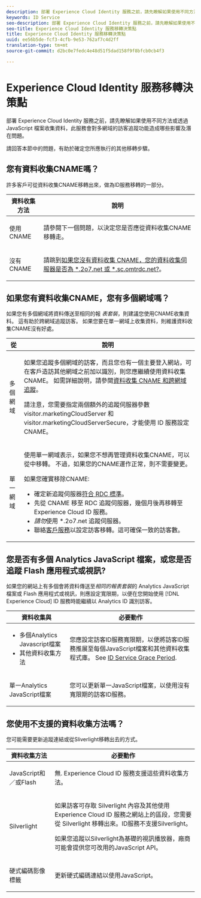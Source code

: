 ```yaml
---
description: 部署 Experience Cloud Identity 服務之前，請先瞭解如果使用不同方法或透過 JavaScript 檔案收集資料，此服務會對多網域的訪客追蹤功能造成哪些影響及潛在問題。
keywords: ID Service
seo-description: 部署 Experience Cloud Identity 服務之前，請先瞭解如果使用不同方法或透過 JavaScript 檔案收集資料，此服務會對多網域的訪客追蹤功能造成哪些影響及潛在問題。
seo-title: Experience Cloud Identity 服務移轉決策點
title: Experience Cloud Identity 服務移轉決策點
uuid: ee56b5de-fcf3-4cfb-9e53-762af7c4d2ff
translation-type: tm+mt
source-git-commit: d2bc0e7fedc4e48d51f5dad158f9f8bfcb0cb4f3

---
```



# Experience Cloud Identity 服務移轉決策點

部署 Experience Cloud Identity 服務之前，請先瞭解如果使用不同方法或透過 JavaScript 檔案收集資料，此服務會對多網域的訪客追蹤功能造成哪些影響及潛在問題。

請回答本節中的問題，有助於確定您所應執行的其他移轉步驟。

## 您有資料收集CNAME嗎？

許多客戶可從資料收集CNAME移轉出來，做為ID服務移轉的一部分。

<table id="table_13F7C1E3D64D4F86B0149C9D3B54AADD"> 
 <thead> 
  <tr> 
   <th colname="col1" class="entry"> 資料收集方法 </th> 
   <th colname="col2" class="entry"> 說明 </th> 
  </tr> 
 </thead>
 <tbody> 
  <tr> 
   <td colname="col1"> <p>使用CNAME </p> </td> 
   <td colname="col2"> <p>請參閱下一個問題，以決定您是否應從資料收集CNAME移轉走。 </p> </td> 
  </tr> 
  <tr> 
   <td colname="col1"> <p>沒有CNAME </p> </td> 
   <td colname="col2"> <p>請跳到<a href="../../reference/analytics-reference/migration-decisions.md#section-34dabde7780e4a339f134c0ca7768961" format="dita" scope="local">如果您沒有資料收集 CNAME，您的資料收集伺服器是否為 *.2o7.net 或 *.sc.omtrdc.net?</a>。 </p> </td> 
  </tr> 
 </tbody> 
</table>

## 如果您有資料收集CNAME，您有多個網域嗎？

如果您有多個網域將資料傳送至相同的報 *表套裝*，則建議您使用CNAME收集資料。 這有助於跨網域追蹤訪客。 如果您要在單一網域上收集資料，則維護資料收集CNAME沒有好處。

<table id="table_D132BCA243E54657AEC930559343FDD3"> 
 <thead> 
  <tr> 
   <th colname="col1" class="entry"> 從 </th> 
   <th colname="col2" class="entry"> 說明 </th> 
  </tr> 
 </thead>
 <tbody> 
  <tr> 
   <td colname="col1"> <p>多個網域 </p> </td> 
   <td colname="col2"> <p>如果您追蹤多個網域的訪客，而且您也有一個主要登入網站，可在客戶造訪其他網域之前加以識別，則您應繼續使用資料收集CNAME。 如需詳細說明，請參閱<a href="../../reference/analytics-reference/cname.md#concept-4df91f8a30ad4ec7a01eb943d579cc9d" format="dita" scope="local">資料收集 CNAME 和跨網域追蹤</a>。 </p> <p>請注意，您需要指定兩個額外的追蹤伺服器參數 <span class="codeph">visitor.marketingCloudServer</span> 和 <span class="codeph">visitor.marketingCloudServerSecure</span>，才能使用 ID 服務設定 CNAME。 </p> </td> 
  </tr> 
  <tr> 
   <td colname="col1"> <p>單一網域 </p> </td> 
   <td colname="col2"> <p>使用單一網域表示，如果您不想再管理資料收集CNAME，可以從中移轉。 不過，如果您的CNAME運作正常，則不需要變更。 </p> <p>如果您確實移除CNAME: </p> 
    <ul id="ul_12CDECEFC7BB41A18895B507CAA42315"> 
     <li id="li_32E2CD3E58454E20A642BADE507AE86E">確定新追蹤伺服器<a href="https://docs.adobe.com/content/help/en/analytics/technotes/rdc/regional-data-collection.html" format="https" scope="external">符合 RDC 標準</a>。 </li> 
     <li id="li_865BB6DAA3594EBBAB688E73C8343762">先從 CNAME 移至 RDC 追蹤伺服器，幾個月後再移轉至 <span class="keyword">Experience Cloud</span> ID 服務。 </li> 
     <li id="li_284A015177554C848C8648DC5BBAA365"> <i>請勿</i>使用 <span class="codeph"> *.2o7.net</span> 追蹤伺服器。 </li> 
     <li id="li_B1ABF03DC46C42059F61542CDE0FE5A1">聯絡<a href="https://helpx.adobe.com/tw/marketing-cloud/contact-support.html" format="https" scope="external">客戶服務</a>以設定訪客移轉。這可確保一致的訪客數。 </li> 
    </ul> </td> 
  </tr> 
 </tbody> 
</table>

## 您是否有多個 Analytics JavaScript 檔案，或您是否追蹤 Flash 應用程式或視訊?

如果您的網站上有多個會將資料傳送至&#x200B;*相同的報表套裝*&#x200B;的 Analytics JavaScript 檔案或 Flash 應用程式或視訊，則應設定寬限期，以便在您開始使用 [!DNL Experience Cloud] ID 服務時能繼續以 Analytics ID 識別訪客。

<table id="table_8A4EA063AF4345B69BC98537E2E702BA"> 
 <thead> 
  <tr> 
   <th colname="col1" class="entry"> 資料收集與 </th> 
   <th colname="col2" class="entry"> 必要動作 </th> 
  </tr> 
 </thead>
 <tbody> 
  <tr> 
   <td colname="col1"> 
    <ul id="ul_910DD99E074E49C6907F86426EFA5BF2"> 
     <li id="li_4366CC8EB7A54A959568E3761ABBBF23">多個Analytics Javascript檔案 </li> 
     <li id="li_B8A8132019EA48088E4F37E36F153D76">其他資料收集方法 </li> 
    </ul> </td> 
   <td colname="col2"> <p>您應設定訪客ID服務寬限期，以便將訪客ID服務推展至每個JavaScript檔案和其他資料收集程式庫。 See <a href="../../reference/analytics-reference/grace-period.md" format="dita" scope="local"> ID Service Grace Period</a>. </p> </td> 
  </tr> 
  <tr> 
   <td colname="col1"> <p>單一Analytics JavaScript檔案 </p> </td> 
   <td colname="col2"> <p>您可以更新單一JavaScript檔案，以使用沒有寬限期的訪客ID服務。 </p> </td> 
  </tr> 
 </tbody> 
</table>

## 您使用不支援的資料收集方法嗎？

您可能需要更新追蹤連結或從Sliverlight移轉出去的方式。

<table id="table_A72AEB92F48345DD83F136B9989F4EF9"> 
 <thead> 
  <tr> 
   <th colname="col1" class="entry"> 資料收集方法 </th> 
   <th colname="col2" class="entry"> 必要動作 </th> 
  </tr> 
 </thead>
 <tbody> 
  <tr> 
   <td colname="col1"> <p>JavaScript和／或Flash </p> </td> 
   <td colname="col2"> <p>無. <span class="keyword">Experience Cloud</span> ID 服務支援這些資料收集方法。 </p> </td> 
  </tr> 
  <tr> 
   <td colname="col1"> <p>Silverlight </p> </td> 
   <td colname="col2"> <p>如果訪客可存取 Silverlight 內容及其他使用 <span class="keyword">Experience Cloud</span> ID 服務之網站上的區段，您需要從 Silverlight 移轉出來。ID服務不支援Silverlight。 </p> <p> 如果您追蹤以Silverlight為基礎的視訊播放器，廠商可能會提供您可改用的JavaScript API。 </p> </td> 
  </tr> 
  <tr> 
   <td colname="col1"> <p>硬式編碼影像標籤 </p> </td> 
   <td colname="col2"> <p>更新硬式編碼連結以使用JavaScript。 </p> </td> 
  </tr> 
 </tbody> 
</table>

